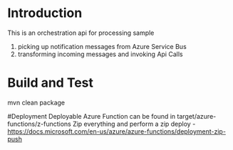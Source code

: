# Introduction 
This is an orchestration api for processing sample

1. picking up notification messages from Azure Service Bus
2. transforming incoming messages and invoking Api Calls

# Build and Test
mvn clean package

#Deployment
Deployable Azure Function can be found in target/azure-functions/z-functions
Zip everything and perform a zip deploy - https://docs.microsoft.com/en-us/azure/azure-functions/deployment-zip-push

